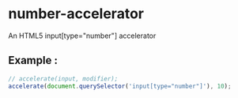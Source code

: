 # number-accelerator
An HTML5 input[type="number"] accelerator


## Example :

```JavaScript
// accelerate(input, modifier);
accelerate(document.querySelector('input[type="number"]'), 10);
```
